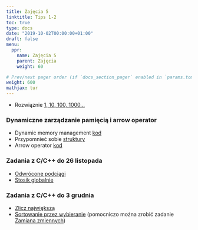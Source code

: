 ```yaml
---
title: Zajęcia 5
linktitle: Tips 1-2
toc: true
type: docs
date: "2019-10-02T00:00:00+01:00"
draft: false
menu:
  ppr:
    name: Zajęcia 5
    parent: Zajęcia
    weight: 60

# Prev/next pager order (if `docs_section_pager` enabled in `params.toml`)
weight: 600
mathjax: tur
---
```


* Rozwiąznie [1, 10, 100, 1000...](https://adjule.pl/groups/ppr1ca2019/problems/003)

### Dynamiczne zarządzanie pamięcią i arrow operator
* Dynamic memory management [kod](../files/dynamic_memory.c)
* Przypomnieć sobie [struktury](https://eduwiki.wmi.amu.edu.pl/pms/ppr/c/datatypes#Structures)
* Arrow operator [kod](../files/structures.c)

### Zadania z C/C++ do 26 listopada
<!--26.11.20 c,c++-->

* [Odwrócone podciągi](https://adjule.pl/groups/ppr1ca2019/problems/ppr7a)
* [Stosik globalnie](https://adjule.pl/groups/ppr1la2020/problems/ppr35_part1)

### Zadania z C/C++ do 3 grudnia
<!--03.12.20 c,c++-->
* [Zlicz największą](https://adjule.pl/groups/ppr1ca2019/problems/ppr_intro_12)
* [Sortowanie przez wybieranie](https://adjule.pl/groups/ppr1ca2019/problems/selection_sort) (pomocniczo można zrobić zadanie [Zamiana zmiennych](https://adjule.pl/groups/ppr1ca2019/problems/swap))
